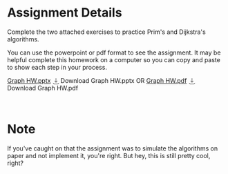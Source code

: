 # Assignment Details
<div class="description user_content enhanced" data-resource-type="assignment.body" data-resource-id="1549716"><p>Complete the two attached exercises to practice Prim's and Dijkstra's algorithms.</p>
<p>You can use the powerpoint or pdf format to see the assignment. It may be helpful complete this homework on a computer so you can copy and paste to show each step in your process.</p>
<p><span class="instructure_file_holder link_holder instructure_file_link_holder"><a class="inline_disabled preview_in_overlay" title="Graph HW.pptx" href="https://smccd.instructure.com/courses/60169/files/11452478?wrap=1" target="_blank" data-canvas-previewable="false" data-api-endpoint="https://smccd.instructure.com/api/v1/courses/60169/files/11452478" data-api-returntype="File">Graph HW.pptx</a><a class="file_download_btn" role="button" download="" style="margin-inline-start: 5px; text-decoration: none;" href="https://smccd.instructure.com/courses/60169/files/11452478/download?download_frd=1"><span role="presentation"><svg viewBox="0 0 1920 1920" xmlns="http://www.w3.org/2000/svg" style="width:1em; height:1em; vertical-align:middle; fill:currentColor">
    <path d="m1807.093 1482.477 79.736 79.963-355.313 355.312H355.346L.035 1562.44l79.85-79.963 322.22 322.334H1484.76l322.334-322.334ZM997.677-.033v1167.02l355.313-355.313 79.962 79.85-491.858 491.633L449.46 891.524l79.962-79.85 355.313 355.313V-.033h112.941Z" fill-rule="evenodd"></path>
</svg>
</span><span class="screenreader-only">Download Graph HW.pptx</span></a></span> OR <span class="instructure_file_holder link_holder instructure_file_link_holder"><a class="inline_disabled preview_in_overlay" title="Graph HW.pdf" href="https://smccd.instructure.com/courses/60169/files/11452477?wrap=1" target="_blank" data-canvas-previewable="false" data-api-endpoint="https://smccd.instructure.com/api/v1/courses/60169/files/11452477" data-api-returntype="File">Graph HW.pdf</a><a class="file_download_btn" role="button" download="" style="margin-inline-start: 5px; text-decoration: none;" href="https://smccd.instructure.com/courses/60169/files/11452477/download?download_frd=1"><span role="presentation"><svg viewBox="0 0 1920 1920" xmlns="http://www.w3.org/2000/svg" style="width:1em; height:1em; vertical-align:middle; fill:currentColor">
    <path d="m1807.093 1482.477 79.736 79.963-355.313 355.312H355.346L.035 1562.44l79.85-79.963 322.22 322.334H1484.76l322.334-322.334ZM997.677-.033v1167.02l355.313-355.313 79.962 79.85-491.858 491.633L449.46 891.524l79.962-79.85 355.313 355.313V-.033h112.941Z" fill-rule="evenodd"></path>
</svg>
</span><span class="screenreader-only">Download Graph HW.pdf</span></a></span></p>
<p>&nbsp;</p></div>
<h1>Note</h1>
If you've caught on that the assignment was to simulate the algorithms on paper and not implement it, you're right. But hey, this is still pretty cool, right?
